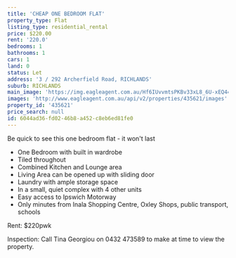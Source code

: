 ```yaml
---
title: 'CHEAP ONE BEDROOM FLAT'
property_type: Flat
listing_type: residential_rental
price: $220.00
rent: '220.0'
bedrooms: 1
bathrooms: 1
cars: 1
land: 0
status: Let
address: '3 / 292 Archerfield Road, RICHLANDS'
suburb: RICHLANDS
main_image: 'https://img.eagleagent.com.au/Hf6IUvvmtsPKBv33xL8_6U-xEQ4=/1280x854/smart/https://s3-us-west-2.amazonaws.com/eagleagent-orig/images/6826180/415382119-image-M.jpg'
images: 'http://www.eagleagent.com.au/api/v2/properties/435621/images'
property_id: '435621'
price_search: null
id: 6044ad36-fd02-46b8-a452-c8eb6ed81fe0
---
```

Be quick to see this one bedroom flat - it won't last

* One Bedroom with built in wardrobe
* Tiled throughout
* Combined Kitchen and Lounge area
* Living Area can be opened up with sliding door
* Laundry with ample storage space
* In a small, quiet complex with 4 other units
* Easy access to Ipswich Motorway
* Only minutes from Inala Shopping Centre, Oxley Shops, public transport, schools

Rent: $220pwk

Inspection: Call Tina Georgiou on 0432 473589 to make at time to view the property.